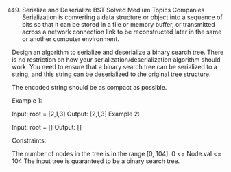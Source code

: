 449. Serialize and Deserialize BST
     Solved
     Medium
     Topics
     Companies
     Serialization is converting a data structure or object into a sequence of bits so that it can be stored in a file or memory buffer, or transmitted across a network connection link to be reconstructed later in the same or another computer environment.

Design an algorithm to serialize and deserialize a binary search tree. There is no restriction on how your serialization/deserialization algorithm should work. You need to ensure that a binary search tree can be serialized to a string, and this string can be deserialized to the original tree structure.

The encoded string should be as compact as possible.

Example 1:

Input: root = [2,1,3]
Output: [2,1,3]
Example 2:

Input: root = []
Output: []

Constraints:

The number of nodes in the tree is in the range [0, 104].
0 <= Node.val <= 104
The input tree is guaranteed to be a binary search tree.

